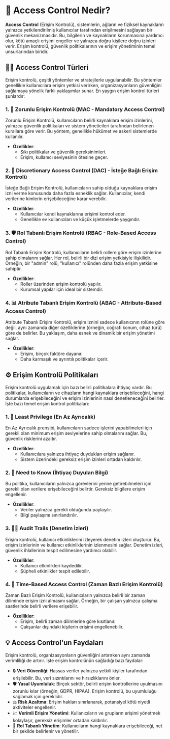 # 🔑 **Access Control Nedir?** 

**Access Control** (Erişim Kontrolü), sistemlerin, ağların ve fiziksel kaynakların yalnızca yetkilendirilmiş kullanıcılar tarafından erişilmesini sağlayan bir güvenlik mekanizmasıdır. Bu, bilgilerin ve kaynakların korunmasına yardımcı olur, kötü amaçlı erişimi engeller ve yalnızca doğru kişilere doğru izinleri verir. Erişim kontrolü, güvenlik politikalarının ve erişim yönetiminin temel unsurlarından biridir.

## 🧑‍💻 **Access Control Türleri** 

Erişim kontrolü, çeşitli yöntemler ve stratejilerle uygulanabilir. Bu yöntemler genellikle kullanıcılara erişim yetkisi verirken, organizasyonların güvenliğini sağlamaya yönelik farklı yaklaşımlar sunar. En yaygın erişim kontrol türleri şunlardır:

### 1. 🔐 **Zorunlu Erişim Kontrolü (MAC - Mandatory Access Control)**

Zorunlu Erişim Kontrolü, kullanıcıların belirli kaynaklara erişim izinlerini, yalnızca güvenlik politikaları ve sistem yöneticileri tarafından belirlenen kurallara göre verir. Bu yöntem, genellikle hükümet ve askeri sistemlerde kullanılır. 
- **Özellikler**: 
  - Sıkı politikalar ve güvenlik gereksinimleri.
  - Erişim, kullanıcı seviyesinin ötesine geçer.
  
### 2. 🔑 **Discretionary Access Control (DAC) - İsteğe Bağlı Erişim Kontrolü**

İsteğe Bağlı Erişim Kontrolü, kullanıcıların sahip olduğu kaynaklara erişim izni verme konusunda daha fazla esneklik sağlar. Kullanıcılar, kendi verilerine kimlerin erişebileceğine karar verebilir.
- **Özellikler**: 
  - Kullanıcılar kendi kaynaklarına erişimi kontrol eder.
  - Genellikle ev kullanıcıları ve küçük işletmelerde yaygındır.

### 3. 🛡️ **Rol Tabanlı Erişim Kontrolü (RBAC - Role-Based Access Control)**

Rol Tabanlı Erişim Kontrolü, kullanıcıların belirli rollere göre erişim izinlerine sahip olmalarını sağlar. Her rol, belirli bir dizi erişim yetkisiyle ilişkilidir. Örneğin, bir "admin" rolü, "kullanıcı" rolünden daha fazla erişim yetkisine sahiptir.
- **Özellikler**: 
  - Roller üzerinden erişim kontrolü yapılır.
  - Kurumsal yapılar için ideal bir sistemdir.

### 4. 📊 **Atribute Tabanlı Erişim Kontrolü (ABAC - Attribute-Based Access Control)**

Atribute Tabanlı Erişim Kontrolü, erişim iznini sadece kullanıcının rolüne göre değil, aynı zamanda diğer özelliklerine (örneğin, coğrafi konum, cihaz türü) göre de belirler. Bu yaklaşım, daha esnek ve dinamik bir erişim yönetimi sağlar.
- **Özellikler**: 
  - Erişim, birçok faktöre dayanır.
  - Daha karmaşık ve ayrıntılı politikalar içerir.

## ⚙️ **Erişim Kontrolü Politikaları** 

Erişim kontrolü uygulamak için bazı belirli politikalara ihtiyaç vardır. Bu politikalar, kullanıcıların ve cihazların hangi kaynaklara erişebileceğini, hangi durumlarda erişebileceğini ve erişim izinlerinin nasıl denetleneceğini belirler. İşte bazı temel erişim kontrol politikaları:

### 1. 🚪 **Least Privilege (En Az Ayrıcalık)**

En Az Ayrıcalık prensibi, kullanıcıların sadece işlerini yapabilmeleri için gerekli olan minimum erişim seviyelerine sahip olmalarını sağlar. Bu, güvenlik risklerini azaltır.
- **Özellikler**:
  - Kullanıcılara yalnızca ihtiyaç duydukları erişim sağlanır.
  - Sistem üzerindeki gereksiz erişim izinleri ortadan kaldırılır.

### 2. 🔄 **Need to Know (İhtiyaç Duyulan Bilgi)**

Bu politika, kullanıcıların yalnızca görevlerini yerine getirebilmeleri için gerekli olan verilere erişebileceğini belirtir. Gereksiz bilgilere erişim engellenir.
- **Özellikler**:
  - Veriler yalnızca gerekli olduğunda paylaşılır.
  - Bilgi paylaşımı sınırlandırılır.

### 3. 🕵️‍♂️ **Audit Trails (Denetim İzleri)**

Erişim kontrolü, kullanıcı etkinliklerini izleyerek denetim izleri oluşturur. Bu, erişim izinlerinin ve kullanıcı etkinliklerinin izlenmesini sağlar. Denetim izleri, güvenlik ihlallerinin tespit edilmesine yardımcı olabilir.
- **Özellikler**:
  - Kullanıcı etkinlikleri kaydedilir.
  - Şüpheli etkinlikler tespit edilebilir.

### 4. 🛑 **Time-Based Access Control (Zaman Bazlı Erişim Kontrolü)**

Zaman Bazlı Erişim Kontrolü, kullanıcıların yalnızca belirli bir zaman diliminde erişim izni almasını sağlar. Örneğin, bir çalışan yalnızca çalışma saatlerinde belirli verilere erişebilir.
- **Özellikler**:
  - Erişim, belirli zaman dilimlerine göre kısıtlanır.
  - Çalışanlar dışındaki kişilerin erişimi engellenebilir.

## 💡 **Access Control'un Faydaları** 

Erişim kontrolü, organizasyonların güvenliğini artırırken aynı zamanda verimliliği de artırır. İşte erişim kontrolünün sağladığı bazı faydalar:

- 🔒 **Veri Güvenliği**: Hassas veriler yalnızca yetkili kişiler tarafından erişilebilir. Bu, veri sızıntılarını ve hırsızlıklarını önler.
- 🛡️ **Yasal Uyumluluk**: Birçok sektör, belirli erişim kontrollerine uyulmasını zorunlu kılar (örneğin, GDPR, HIPAA). Erişim kontrolü, bu uyumluluğu sağlamak için gereklidir.
- ⚖️ **Risk Azaltma**: Erişim hakları sınırlanarak, potansiyel kötü niyetli aktiviteler engellenir.
- 📈 **Verimli Erişim Yönetimi**: Kullanıcıların ve grupların erişimi yönetmek kolaylaşır, gereksiz erişimler ortadan kaldırılır.
- 👥 **Rol Tabanlı Yönetim**: Kullanıcıların hangi kaynaklara erişebileceği, net bir şekilde belirlenir ve yönetilir.
